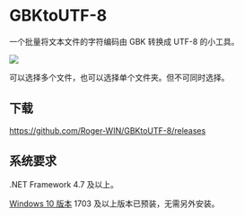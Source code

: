 # GBKtoUTF-8

一个批量将文本文件的字符编码由 GBK 转换成 UTF-8 的小工具。

![](https://i.loli.net/2018/09/09/5b9495b648bec.png)

可以选择多个文件，也可以选择单个文件夹。但不可同时选择。

## 下载

https://github.com/Roger-WIN/GBKtoUTF-8/releases

## 系统要求

.NET Framework 4.7 及以上。

[Windows 10 版本](ms-settings:about) 1703 及以上版本已预装，无需另外安装。